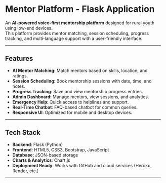 # Mentor Platform - Flask Application

An **AI-powered voice-first mentorship platform** designed for rural youth using low-end devices.  
This platform provides mentor matching, session scheduling, progress tracking, and multi-language support with a user-friendly interface.

---

## **Features**
- **AI Mentor Matching**: Match mentors based on skills, location, and ratings.
- **Session Scheduling**: Book mentorship sessions with date, time, and notes.
- **Progress Tracking**: Save and view mentorship progress entries.
- **Admin Dashboard**: Manage mentors, view sessions, and analytics.
- **Emergency Help**: Quick access to helplines and support.
- **Real-Time Chatbot**: FAQ-based chatbot for common queries.
- **Responsive UI**: Optimized for mobile and desktop devices.

---

## **Tech Stack**
- **Backend**: Flask (Python)
- **Frontend**: HTML5, CSS3, Bootstrap, JavaScript
- **Database**: JSON-based storage
- **Charts & Analytics**: Chart.js
- **Deployment Ready**: Works with GitHub and cloud services (Heroku, Render, etc.)

---
